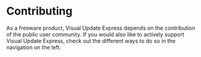 # Contributing

As a freeware product, Visual Update Express depends on the contribution of the public user community. If you would also
like to actively support Visual Update Express, check out the different ways to do so in the navigation on the left.
